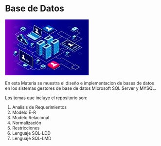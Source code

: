# Base de Datos
![Base de Datos](./img/imagenbd.jpg)

En esta Materia se muestra el diseño e implementacion de bases de datos en los sistemas gestores de base de datos Microsoft SQL Server y MYSQL.

Los temas que incluye el repositorio son:

1. Analisis de Requerimientos
2. Modelo E-R
3. Modelo Relacional
4. Normalización
5. Restricciones 
6. Lenguaje SQL-LDD
7. Lenguaje SQL-LMD